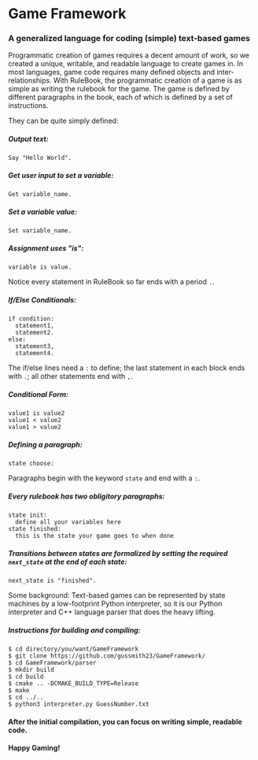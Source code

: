 # Game Framework
### A generalized language for coding (simple) text-based games

Programmatic creation of games requires a decent amount of work, so we created a unique, writable, and readable language to create games in.
In most languages, game code requires many defined objects and inter-relationships.
With RuleBook, the programmatic creation of a game is as simple as writing the rulebook for the game.
The game is defined by different paragraphs in the book, each of which is defined by a set of instructions.

They can be quite simply defined:

##### Output text:
    Say "Hello World".

##### Get user input to set a variable:
    Get variable_name.

##### Set a variable value:
    Set variable_name.

##### Assignment uses "is":
    variable is value.

Notice every statement in RuleBook so far ends with a period `.`.

##### If/Else Conditionals:
    if condition:
      statement1,
      statement2.
    else:
      statement3,
      statement4.
  
The if/else lines need a `:` to define; the last statement in each block ends with `.`; all other statements end with `,`.
  
##### Conditional Form:
    value1 is value2
    value1 < value2
    value1 > value2

##### Defining a paragraph:
    state choose:
    
Paragraphs begin with the keyword `state` and end with a `:`.

##### Every rulebook has two obligitory paragraphs:
    state init:
      define all your variables here
    state finished:
      this is the state your game goes to when done
      
##### Transitions between states are formalized by setting the required `next_state` at the end of each state:
    next_state is "finished".

Some background:
Text-based games can be represented by state machines by a low-footprint Python interpreter,
so it is our Python interpreter and C++ language parser that does the heavy lifting.

##### Instructions for building and compiling:
    $ cd directory/you/want/GameFramework
    $ git clone https://github.com/gussmith23/GameFramework/
    $ cd GameFramework/parser
    $ mkdir build
    $ cd build
    $ cmake .. -DCMAKE_BUILD_TYPE=Release
    $ make
    $ cd ../..
    $ python3 interpreter.py GuessNumber.txt

#### After the initial compilation, you can focus on writing simple, readable code.
#### Happy Gaming!
